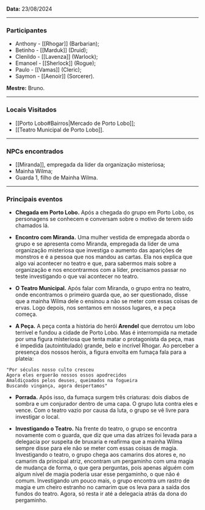 **Data:** 23/08/2024

---  

### Participantes

- Anthony - [[Rhogar]] (Barbarian);
- Betinho - [[Marduk]] (Druid);
- Clenildo - [[Lavenza]] (Warlock);
- Emanoel - [[Sherlock]] (Rogue);
- Paulo - [[Vamas]] (Cleric);
- Saymon - [[Aenoir]] (Sorcerer).

**Mestre:** Bruno.

---  

### Locais Visitados

- [[Porto Lobo#Bairros|Mercado de Porto Lobo]];
- [[Teatro Municipal de Porto Lobo]].

---  

### NPCs encontrados

- [[Miranda]], empregada da líder da organização misteriosa;
- Mainha Wilma;
- Guarda 1, filho de Mainha Wilma.

---  

### Principais eventos

- **Chegada em Porto Lobo.** Após a chegada do grupo em Porto Lobo, os personagens se conhecem e conversam sobre o motivo de terem sido chamados lá.

- **Encontro com Miranda.** Uma mulher vestida de empregada aborda o grupo e se apresenta como Miranda, empregada da líder de uma organização misteriosa que investiga o aumento das aparições de monstros e é a pessoa que nos mandou as cartas. Ela nos explica que algo vai acontecer no teatro e que, para sabermos mais sobre a organização e nos encontrarmos com a líder, precisamos passar no teste investigando o que vai acontecer no teatro.

- **O Teatro Municipal.** Após falar com Miranda, o grupo entra no teatro, onde encontramos o primeiro guarda que, ao ser questionado, disse que a mainha Wilma dele o ensinou a não se meter com essas coisas de ervas. Logo depois, nos sentamos em nossos lugares, e a peça começa.

- **A Peça.** A peça conta a história do herói **Arendel** que derrotou um lobo terrível e fundou a cidade de Porto Lobo. Mas é interrompida na metade por uma figura misteriosa que tenta matar o protagonista da peça, mas é impedida (autointitulado) grande, belo e incrível Rhogar. Ao perceber a presença dos nossos heróis, a figura envolta em fumaça fala para a plateia:

```
"Por séculos nosso culto cresceu
Agora eles erguerão nossos ossos apodrecidos  
Amaldiçoados pelos deuses, queimados na fogueira  
Buscando vingança, agora despertamos"
```

- **Porrada.** Após isso, da fumaça surgem três criaturas: dois diabos de sombra e um conjurador dentro de uma capa. O grupo luta contra eles e vence. Com o teatro vazio por causa da luta, o grupo se vê livre para investigar o local.

- **Investigando o Teatro.** Na frente do teatro, o grupo se encontra novamente com o guarda, que diz que uma das atrizes foi levada para a delegacia por suspeita de bruxaria e reafirma que a mainha Wilma sempre disse para ele não se meter com essas coisas de magia. Investigando o teatro, o grupo chega aos camarins dos atores e, no camarim da principal atriz, encontram um pergaminho com uma magia de mudança de forma, o que gera perguntas, pois apenas alguém com algum nível de magia poderia usar esse pergaminho, o que não é comum. Investigando um pouco mais, o grupo encontra um rastro de magia e um cheiro estranho no camarim que os leva para a saída dos fundos do teatro. Agora, só resta ir até a delegacia atrás da dona do pergaminho.